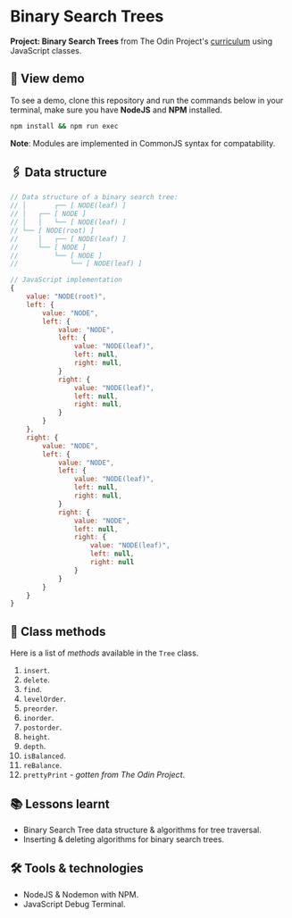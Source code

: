 # Binary Search Trees

**Project: Binary Search Trees** from The Odin Project's [curriculum](https://www.theodinproject.com/lessons/javascript-binary-search-trees) using JavaScript classes.

## 📱 View demo

To see a demo, clone this repository and run the commands below in your terminal, make sure you have __NodeJS__ and __NPM__ installed.

```bash
npm install && npm run exec
```
__Note__: Modules are implemented in CommonJS syntax for compatability.

## 🖇 Data structure
```javascript
// Data structure of a binary search tree:
// │       ┌── [ NODE(leaf) ]
// │   ┌── [ NODE ]
// │   │   └── [ NODE(leaf) ]
// └── [ NODE(root) ]
//     │   ┌── [ NODE(leaf) ]
//     └── [ NODE ]
//         └── [ NODE ]
//             └── [ NODE(leaf) ]

// JavaScript implementation
{
    value: "NODE(root)",
    left: {
        value: "NODE",
        left: {
            value: "NODE",
            left: {
                value: "NODE(leaf)",
                left: null,
                right: null,
            }
            right: {
                value: "NODE(leaf)",
                left: null,
                right: null,
            }
        }
    },
    right: {
        value: "NODE",
        left: {
            value: "NODE",
            left: {
                value: "NODE(leaf)",
                left: null,
                right: null,
            }
            right: {
                value: "NODE",
                left: null,
                right: {
                    value: "NODE(leaf)",
                    left: null,
                    right: null
                }
            }
        }
    }
}
```

## 📃 Class methods

Here is a list of _methods_ available in the `Tree` class.

1. `insert`.
2. `delete`.
7. `find`.
3. `levelOrder`.
4. `preorder`.
5. `inorder`.
6. `postorder`.
8. `height`.
9. `depth`.
10. `isBalanced`.
11. `reBalance`.
12. `prettyPrint` _- gotten from The Odin Project_.

## 📚 Lessons learnt

- Binary Search Tree data structure & algorithms for tree traversal.
- Inserting & deleting algorithms for binary search trees.

## 🛠 Tools & technologies

- NodeJS & Nodemon with NPM.
- JavaScript Debug Terminal.
